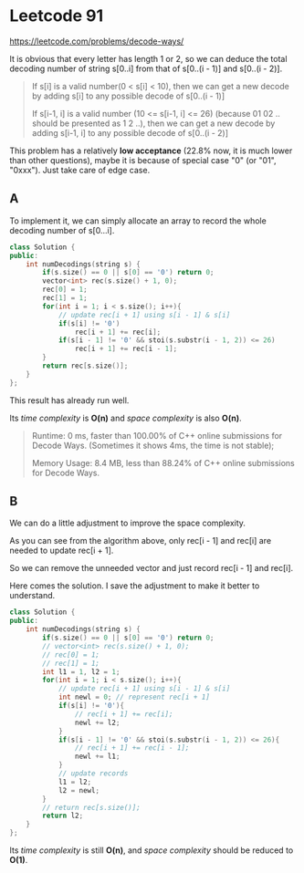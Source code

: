 # Leetcode 91

https://leetcode.com/problems/decode-ways/

It is obvious that every letter has length 1 or 2, so we can deduce the total decoding number of string s[0..i] from that of s[0..(i - 1)] and s[0..(i - 2)].

> If s[i] is a valid number(0 < s[i] < 10), then we can get a new decode by adding s[i] to any possible decode of s[0..(i - 1)]
>
> If s[i-1, i] is a valid number (10 <= s[i-1, i] <= 26) (because 01 02 .. should be presented as 1 2 ..), then we can get a new decode by adding s[i-1, i] to any possible decode of s[0..(i - 2)]

This problem has a relatively **low acceptance** (22.8% now, it is much lower than other questions), maybe it is because of special case "0" (or "01", "0xxx"). Just take care of edge case.

## A

To implement it, we can simply allocate an array to record the whole decoding number of s[0...i].

```c++
class Solution {
public:
    int numDecodings(string s) {
        if(s.size() == 0 || s[0] == '0') return 0;
        vector<int> rec(s.size() + 1, 0);
        rec[0] = 1;
        rec[1] = 1;
        for(int i = 1; i < s.size(); i++){
            // update rec[i + 1] using s[i - 1] & s[i]
            if(s[i] != '0')
                rec[i + 1] += rec[i];
            if(s[i - 1] != '0' && stoi(s.substr(i - 1, 2)) <= 26)
                rec[i + 1] += rec[i - 1];
        }
        return rec[s.size()];
    }
};
```

This result has already run well.

Its *time complexity* is **O(n)** and *space complexity* is also **O(n)**.

> Runtime: 0 ms, faster than 100.00% of C++ online submissions for Decode Ways. (Sometimes it shows 4ms, the time is not stable);
>
> Memory Usage: 8.4 MB, less than 88.24% of C++ online submissions for Decode Ways.

## B

We can do a little adjustment to improve the space complexity.

As you can see from the algorithm above, only rec[i - 1] and rec[i] are needed to update rec[i + 1].

So we can remove the unneeded vector and just record rec[i - 1] and rec[i].

Here comes the solution. I save the adjustment to make it better to understand.

```c++
class Solution {
public:
    int numDecodings(string s) {
        if(s.size() == 0 || s[0] == '0') return 0;
        // vector<int> rec(s.size() + 1, 0);
        // rec[0] = 1;
        // rec[1] = 1;
        int l1 = 1, l2 = 1;
        for(int i = 1; i < s.size(); i++){
            // update rec[i + 1] using s[i - 1] & s[i]
            int newl = 0; // represent rec[i + 1]
            if(s[i] != '0'){
                // rec[i + 1] += rec[i];
                newl += l2;
            }
            if(s[i - 1] != '0' && stoi(s.substr(i - 1, 2)) <= 26){
                // rec[i + 1] += rec[i - 1];
                newl += l1;
            }    
            // update records
            l1 = l2;
            l2 = newl;
        }
        // return rec[s.size()];
        return l2;
    }
};
```

Its *time complexity* is still **O(n)**, and *space complexity* should be reduced to **O(1)**.

